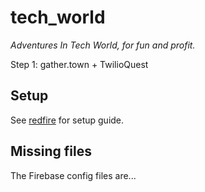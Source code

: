 # tech_world

*Adventures In Tech World, for fun and profit.*

Step 1: gather.town + TwilioQuest 

## Setup

See [redfire](https://github.com/enspyrco/redfire) for setup guide.

## Missing files

The Firebase config files are...
